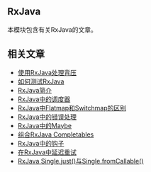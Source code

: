 ## RxJava

本模块包含有关RxJava的文章。

## 相关文章

+ [使用RxJava处理背压](docs/使用RxJava处理背压.md)
+ [如何测试RxJava](docs/如何测试RxJava.md)
+ [RxJava简介](docs/RxJava简介.md)
+ [RxJava中的调度器](docs/RxJava中的调度器.md)
+ [RxJava中Flatmap和Switchmap的区别](docs/RxJava中Flatmap和Switchmap的区别.md)
+ [RxJava中的错误处理](docs/RxJava中的错误处理.md)
+ [RxJava中的Maybe](docs/RxJava中的Maybe.md)
+ [组合RxJava Completables](docs/组合Completables.md)
+ [RxJava中的钩子](docs/RxJava中的Hooks.md)
+ [在RxJava中延迟重试](docs/在RxJava中延迟重试.md)
+ [RxJava Single.just()与Single.fromCallable()](docs/RxJava-Single.just()与Single.fromCallable().md)